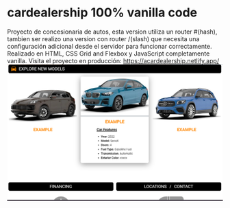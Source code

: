 # cardealership 100% vanilla code

Proyecto de concesionaria de autos, esta version utiliza un router #(hash), tambien ser realizo una version con router /(slash) que necesita una configuración adicional desde el servidor para funcionar correctamente.
Realizado en HTML, CSS Grid and Flexbox y JavaScript completamente vanilla.
Visita el proyecto en producción: https://acardealership.netlify.app/
<img src="https://github.com/MauricioLaratro/cardealership/blob/master/image/cardealership-img-readme.png?raw=true">
